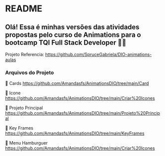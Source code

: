 # README
## Olá! Essa é minhas versões das atividades propostas pelo curso de Animations para o **bootcamp TQI Full Stack Developer** 🤍🤍

Projeto Referencia: https://github.com/SpruceGabriela/DIO-animations-aulas

### Arquivos do Projeto

🤍 Cards https://github.com/Amandasfs/AnimationsDIO/tree/main/Card

🤍 Icone https://github.com/Amandasfs/AnimationsDIO/tree/main/Criar%20Icones

🧡 Projeto Principal https://github.com/Amandasfs/AnimationsDIO/tree/main/Projeto%20Principal

🤍 Key Frames https://github.com/Amandasfs/AnimationsDIO/tree/main/KeyFrames

🤍 Menu Hamburguer https://github.com/Amandasfs/AnimationsDIO/tree/main/Criar%20Icones
